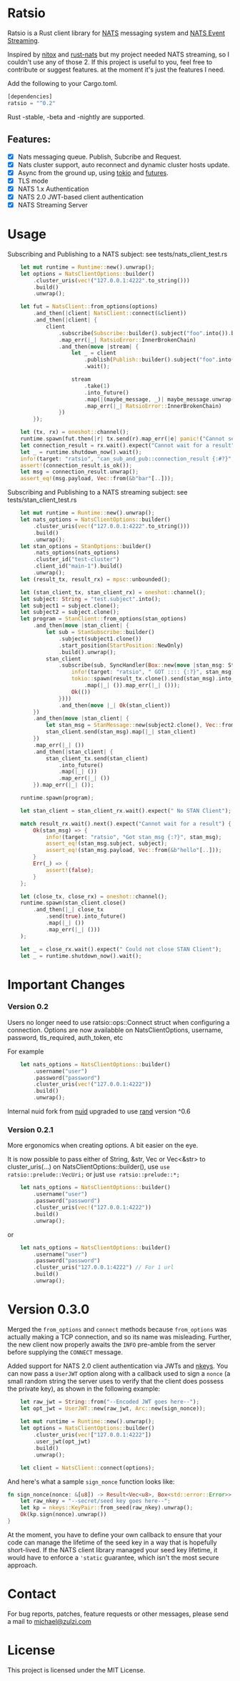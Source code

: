 # Ratsio

Ratsio is a Rust client library for [NATS](https://nats.io) messaging system and [NATS Event Streaming](https://nats.io/documentation/streaming/nats-streaming-intro/).

Inspired by [nitox](https://raw.githubusercontent.com/YellowInnovation/nitox) and [rust-nats](https://github.com/jedisct1/rust-nats) but my project needed NATS streaming, so I couldn't use any of those 2. If this project is useful to you, feel free to contribute or suggest features. at the moment it's just the features I need.

Add the following to your Cargo.toml.

```rust
[dependencies]
ratsio = "^0.2"
```
Rust -stable, -beta and -nightly are supported.

## Features:
- [x] Nats messaging queue. Publish, Subcribe and Request.
- [x] Nats cluster support, auto reconnect and dynamic cluster hosts update.
- [x] Async from the ground up, using  [tokio](https://crates.io/crates/tokio) and [futures](https://crates.io/crates/futures).
- [x] TLS mode
- [x] NATS 1.x Authentication
- [x] NATS 2.0 JWT-based client authentication
- [x] NATS Streaming Server
# Usage

Subscribing and Publishing to a NATS subject: see tests/nats_client_test.rs
```rust
    let mut runtime = Runtime::new().unwrap();
    let options = NatsClientOptions::builder()
        .cluster_uris(vec!("127.0.0.1:4222".to_string()))
        .build()
        .unwrap();

    let fut = NatsClient::from_options(options)
        .and_then(|client| NatsClient::connect(&client))
        .and_then(|client| {
            client
                .subscribe(Subscribe::builder().subject("foo".into()).build().unwrap())
                .map_err(|_| RatsioError::InnerBrokenChain)
                .and_then(move |stream| {
                    let _ = client
                        .publish(Publish::builder().subject("foo".into()).payload(Vec::from(&b"bar"[..])).build().unwrap())
                        .wait();

                    stream
                        .take(1)
                        .into_future()
                        .map(|(maybe_message, _)| maybe_message.unwrap())
                        .map_err(|_| RatsioError::InnerBrokenChain)
                })
        });

    let (tx, rx) = oneshot::channel();
    runtime.spawn(fut.then(|r| tx.send(r).map_err(|e| panic!("Cannot send Result {:?}", e))));
    let connection_result = rx.wait().expect("Cannot wait for a result");
    let _ = runtime.shutdown_now().wait();
    info!(target: "ratsio", "can_sub_and_pub::connection_result {:#?}", connection_result);
    assert!(connection_result.is_ok());
    let msg = connection_result.unwrap();
    assert_eq!(msg.payload, Vec::from(&b"bar"[..]));
```

Subscribing and Publishing to a NATS streaming subject: see tests/stan_client_test.rs
``` rust
    let mut runtime = Runtime::new().unwrap();
    let nats_options = NatsClientOptions::builder()
        .cluster_uris(vec!("127.0.0.1:4222".to_string()))
        .build()
        .unwrap();
    let stan_options = StanOptions::builder()
        .nats_options(nats_options)
        .cluster_id("test-cluster")
        .client_id("main-1").build()
        .unwrap();
    let (result_tx, result_rx) = mpsc::unbounded();

    let (stan_client_tx, stan_client_rx) = oneshot::channel();
    let subject: String = "test.subject".into();
    let subject1 = subject.clone();
    let subject2 = subject.clone();
    let program = StanClient::from_options(stan_options)
        .and_then(move |stan_client| {
            let sub = StanSubscribe::builder()
                .subject(subject1.clone())
                .start_position(StartPosition::NewOnly)
                .build().unwrap();
            stan_client
                .subscribe(sub, SyncHandler(Box::new(move |stan_msg: StanMessage| {
                    info!(target: "ratsio", " GOT :::: {:?}", stan_msg);
                    tokio::spawn(result_tx.clone().send(stan_msg).into_future()
                        .map(|_| ()).map_err(|_| ()));
                    Ok(())
                })))
                .and_then(move |_| Ok(stan_client))
        })
        .and_then(move |stan_client| {
            let stan_msg = StanMessage::new(subject2.clone(), Vec::from(&b"hello"[..]));
            stan_client.send(stan_msg).map(|_| stan_client)
        })
        .map_err(|_| ())
        .and_then(|stan_client| {
            stan_client_tx.send(stan_client)
                .into_future()
                .map(|_| ())
                .map_err(|_| ())
        }).map_err(|_| ());

    runtime.spawn(program);

    let stan_client = stan_client_rx.wait().expect(" No STAN Client");

    match result_rx.wait().next().expect("Cannot wait for a result") {
        Ok(stan_msg) => {
            info!(target: "ratsio", "Got stan_msg {:?}", stan_msg);
            assert_eq!(stan_msg.subject, subject);
            assert_eq!(stan_msg.payload, Vec::from(&b"hello"[..]));
        }
        Err(_) => {
            assert!(false);
        }
    };

    let (close_tx, close_rx) = oneshot::channel();
    runtime.spawn(stan_client.close()
        .and_then(|_| close_tx
            .send(true).into_future()
            .map(|_| ())
            .map_err(|_| ()))
    );

    let _ = close_rx.wait().expect(" Could not close STAN Client");
    let _ = runtime.shutdown_now().wait();
```
#  Important Changes

### Version 0.2
Users no longer need to use ratsio::ops::Connect struct when configuring a connection. Options are now availabble
on NatsClientOptions, username, password, tls_required, auth_token, etc

For example
``` rust
    let nats_options = NatsClientOptions::builder()
        .username("user")
        .password("password")
        .cluster_uris(vec!("127.0.0.1:4222"))
        .build()
        .unwrap();
```
Internal nuid fork from [nuid](https://github.com/casualjim/rs-nuid) upgraded to use [rand](https://crates.io/crates/rand) version ^0.6

### Version 0.2.1
More ergonomics when creating options. A bit easier on the eye.

It is now possible to pass either of String, &str, Vec<String> or Vec<&str> to cluster_uris(...) on NatsClientOptions::builder(), use
```use ratsio::prelude::VecUri;``` or just ```use ratsio::prelude::*;```
``` rust
    let nats_options = NatsClientOptions::builder()
        .username("user")
        .password("password")
        .cluster_uris(vec!("127.0.0.1:4222"))
        .build()
        .unwrap();
```
or
``` rust
    let nats_options = NatsClientOptions::builder()
        .username("user")
        .password("password")
        .cluster_uris("127.0.0.1:4222") // For 1 url
        .build()
        .unwrap();
```

# Version 0.3.0 
Merged the `from_options` and `connect` methods because `from_options` was actually making a TCP connection, and so its 
name was misleading. Further, the new client now properly awaits the `INFO` pre-amble from the server before supplying the 
`CONNECT` message.

Added support for NATS 2.0 client authentication via JWTs and [nkeys](https://github.com/nats-io/nkeys). You can now pass a 
`UserJWT` option along with a callback used to sign a `nonce` (a small random string the server uses to verify that the client
does possess the private key), as shown in the following example:

```rust
    let raw_jwt = String::from("--Encoded JWT goes here--");
    let opt_jwt = UserJWT::new(raw_jwt, Arc::new(sign_nonce));
    
    let mut runtime = Runtime::new().unwrap();
    let options = NatsClientOptions::builder()
        .cluster_uris(vec!["127.0.0.1:4222"])
        .user_jwt(opt_jwt)
        .build()
        .unwrap();

    let client = NatsClient::connect(options);
```

And here's what a sample `sign_nonce` function looks like:

```rust
fn sign_nonce(nonce: &[u8]) -> Result<Vec<u8>, Box<std::error::Error>> { 
    let raw_nkey = "--secret/seed key goes here--";
    let kp = nkeys::KeyPair::from_seed(raw_nkey).unwrap();
    Ok(kp.sign(nonce).unwrap())
}
```

At the moment, you have to define your own callback to ensure that your code can manage the lifetime of the seed key in a 
way that is hopefully short-lived. If the NATS client library managed your seed key lifetime, it would have to enforce a
`'static` guarantee, which isn't the most secure approach.

# Contact
For bug reports, patches, feature requests or other messages, please send a mail to michael@zulzi.com

# License
This project is licensed under the MIT License.


